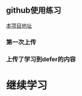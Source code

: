 <!--
 * @Description: 
 * @version: 
 * @Author: Nan Kang
 * @Date: 2022-01-03 20:15:28
 * @LastEditTime: 2022-01-08 16:45:09
 * @LastEditors: Do not edit
-->
## github使用练习

[本项目地址](https://github.com/lllllmaster-lulllll/godev.git)

### 第一次上传

### 上传了学习到defer的内容
# 继续学习